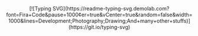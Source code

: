 <center>[![Typing SVG](https://readme-typing-svg.demolab.com?font=Fira+Code&pause=1000&center=true&vCenter=true&random=false&width=1000&lines=Development;Photography;Drawing;And+many+other+stuffs)](https://git.io/typing-svg)</center>

<!--
![Top Langs](https://github-readme-stats.vercel.app/api/top-langs/?username=hynrng&layout=compact)
-->

